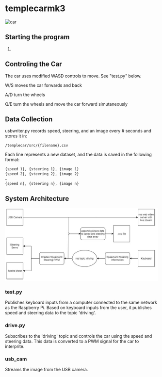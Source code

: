 # templecarmk3

![car](readmeimages/car.jpg)

## Starting the program

1) 

## Controling the Car

The car uses modified WASD controls to move. See "test.py" below.

W/S moves the car forwards and back

A/D turn the wheels

Q/E turn the wheels and move the car forward simutaneously

## Data Collection

usbwriter.py records speed, steering, and an image every # seconds and stores it in:

```
/templecar/src/{filename}.csv
```

Each line represents a new dataset, and the data is saved in the following format:
```
{speed 1}, {steering 1}, {image 1}
{speed 2}, {steering 2}, {image 2}
…
{speed n}, {steering n}, {image n}
```

## System Architecture

![architecture](readmeimages/SystemArchitecture.JPG)

### test.py

Publishes keyboard inputs from a computer connected to the same network as the Raspberry Pi. Based on keyboard inputs from the user, it publishes speed and steering data to the topic 'driving'.

### drive.py

Subscribes to the 'driving' topic and controls the car using the speed and steering data. This data is converted to a PWM signal for the car to interprite. 

### usb_cam

Streams the image from the USB camera. 
